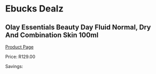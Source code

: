 
# Ebucks Dealz
## Olay Essentials Beauty Day Fluid Normal, Dry And Combination Skin 100ml
[Product Page](https://www.ebucks.com/web/shop/productSelected.do?prodId=1133379338&catId=1186086453)

Price: R129.00

Savings: 


	
